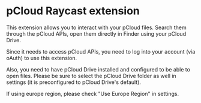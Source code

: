 # pCloud Raycast extension

This extension allows you to interact with your pCloud files. Search them through the pCloud APIs, open them directly in Finder using your pCloud Drive.

Since it needs to access pCloud APIs, you need to log into your account (via oAuth) to use this extension.

Also, you need to have pCloud Drive installed and configured to be able to open files. Please be sure to select the pCloud Drive folder as well in settings (it is preconfigured to pCloud Drive's default).

If using europe region, please check "Use Europe Region" in settings.
